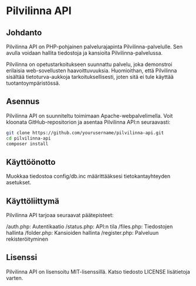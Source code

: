 # Pilvilinna API

## Johdanto

Pilvilinna API on PHP-pohjainen palvelurajapinta Pilvilinna-palvelulle. Sen avulla voidaan hallita tiedostoja ja kansioita Pilvilinna-palvelussa.

Pilvilinna on opetustarkoitukseen suunnattu palvelu, joka demonstroi erilaisia web-sovellusten haavoittuvuuksia. Huomioithan, että Pilvilinna sisältää tietoturva-aukkoja tarkoituksellisesti, joten sitä ei tule käyttää tuotantoympäristössä.

## Asennus

Pilvilinna API on suunniteltu toimimaan Apache-webpalvelimella. Voit kloonata GitHub-repositorion ja asentaa Pilvilinna API:n seuraavasti:

```bash
git clone https://github.com/yourusername/pilvilinna-api.git
cd pilvilinna-api
composer install
```

## Käyttöönotto
Muokkaa tiedostoa config/db.inc määrittääksesi tietokantayhteyden asetukset.

## Käyttöliittymä
Pilvilinna API tarjoaa seuraavat päätepisteet:

/auth.php: Autentikaatio
/status.php: API:n tila
/files.php: Tiedostojen hallinta
/folder.php: Kansioiden hallinta
/register.php: Palveluun rekisteröityminen

## Lisenssi
Pilvilinna API on lisensoitu MIT-lisenssillä. Katso tiedosto LICENSE lisätietoja varten.
